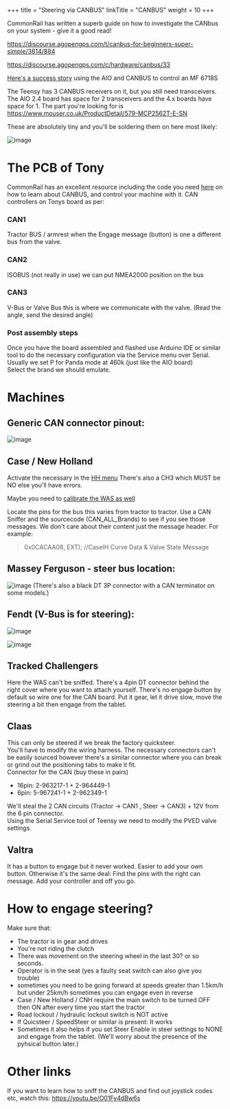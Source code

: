 +++
title = "Steering via CANBUS"
linkTitle = "CANBUS"
weight = 10
+++

CommonRail has written a superb guide on how to investigate the CANbus on your
system - give it a good read!

https://discourse.agopengps.com/t/canbus-for-beginners-super-simple/3814/884

https://discourse.agopengps.com/c/hardware/canbus/33

[Here's a success story](https://discourse.agopengps.com/t/steering-a-22-mf-6718s-over-canbus/11955)
using the AIO and CANBUS to control an MF 6718S

The Teensy has 3 CANBUS receivers on it, but you still need transceivers. The
AIO 2.4 board has space for 2 transceivers and the 4.x boards have space for 1.
The part you're looking for is
https://www.mouser.co.uk/ProductDetail/579-MCP2562T-E-SN

These are absolutely tiny and you'll be soldering them on here most likely:

![image](../../img/canbus-receivers-pcb.png)

# The PCB of Tony

CommonRail has an excellent resource including the code you need
[here](https://github.com/MechanicTony/AOG_CAN_Teensy4.1) on how to learn about
CANBUS, and control your machine with it. CAN controllers on Tonys board as per:

### CAN1

Tractor BUS / armrest when the Engage message (button) is one a different bus
from the valve.

### CAN2

ISOBUS (not really in use) we can put NMEA2000 position on the bus

### CAN3

V-Bus or Valve Bus this is where we communicate with the valve. (Read the angle,
send the desired angle)

### Post assembly steps

Once you have the board assembled and flashed use Arduino IDE or similar tool to
do the necessary configuration via the Service menu over Serial.  
Usually we set P for Panda mode at 460k (just like the AIO board)  
Select the brand we should emulate.

# Machines

## Generic CAN connector pinout:

![image](../../img/can-connector-pinout.png)

## Case / New Holland

Activate the necessary in the [HH menu](../../files/NH_H3_Config.pdf) There's
also a CH3 which MUST be NO else you'll have errors.

Maybe you need to [calibrate the WAS as well](../../files/NH_Steering_Cal.pdf)

Locate the pins for the bus this varies from tractor to tractor. Use a CAN
Sniffer and the sourcecode (CAN_ALL_Brands) to see if you see those messages. We
don't care about their content just the message header. For example:

> 0x0CACAA08, EXT); //CaseIH Curve Data & Valve State Message

## Massey Ferguson - steer bus location:

![image](../../img/can-massey-ferguson.png) (There's also a black DT 3P
connector with a CAN terminator on some models.)

## Fendt (V-Bus is for steering):

![image](../../img/can-fendt.png)

![image](../../img/can-fendt2.png)

## Tracked Challengers

Here the WAS can't be sniffed. There's a 4pin DT connector behind the right
cover where you want to attach yourself. There's no engage button by default so
wire one for the CAN board. Put it gear, let it drive slow, move the steering a
bit then engage from the tablet.

## Claas

This can only be steered if we break the factory quicksteer.  
You'll have to modify the wiring harness. The necessary connectors can't be
easily sourced however there's a similar connector where you can break or grind
out the positioning tabs to make it fit.  
Connector for the CAN (buy these in pairs)

- 16pin: 2-963217-1 + 2-964449-1
- 6pin: 5-967241-1 + 2-962349-1

We'll steal the 2 CAN circuits (Tractor -> CAN1 , Steer -> CAN3) + 12V from the
6 pin connector.  
Using the Serial Service tool of Teensy we need to modify the PVED valve
settings.

## Valtra

It has a button to engage but it never worked. Easier to add your own button.
Otherwise it's the same deal: Find the pins with the right can message. Add your
controller and off you go.

# How to engage steering?

Make sure that:

- The tractor is in gear and drives
- You're not riding the clutch
- There was movement on the steering wheel in the last 30? or so seconds.
- Operator is in the seat (yes a faulty seat switch can also give you trouble)
- sometimes you need to be going forward at speeds greater than 1.5km/h but
  under 25km/h sometimes you can engage even in reverse
- Case / New Holland / CNH require the main switch to be turned OFF then ON
  after every time you start the tractor
- Road lockout / hydraulic lockout switch is NOT active
- If Quicsteer / SpeedSteer or similar is present: It works
- Sometimes it also helps if you set Steer Enable in steer settings to NONE and
  engage from the tablet. (We'll worry about the presence of the pyhsical button
  later.)

# Other links

If you want to learn how to sniff the CANBUS and find out joystick codes etc,
watch this: https://youtu.be/O01Fy4dBw6s
